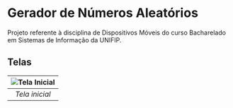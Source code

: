 # Gerador de Números Aleatórios
Projeto referente à disciplina de Dispositivos Móveis do curso Bacharelado em Sistemas de Informação da UNIFIP.

## Telas
![Tela Inicial](https://github.com/NellsonSantos/GeradorNumeroReactNative/blob/master/screenshot/telaInicial.jpg?raw=true) | 
:--: | 
*Tela inicial* |